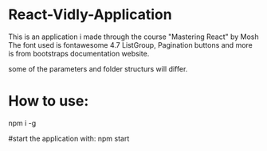 # React-Vidly-Application

This is an application i made through the course "Mastering React" by Mosh
The font used is fontawesome 4.7 ListGroup, Pagination buttons and more is from bootstraps documentation website.

some of the parameters and folder structurs will differ.

# How to use:
npm i -g

#start the application with:
npm start